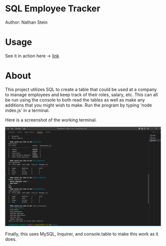 # SQL Employee Tracker

Author: Nathan Stein

# Usage
See it in action here -> [link](https://drive.google.com/file/d/1YGdd-_ho3eEETQsQodwBeBh0-1bXV5xC/view?usp=sharing)

# About

This project utilizes SQL to create a table that could be used at a company to manage employees and keep track of their roles, salary, etc. This can all be run using the console to both read the tables as well as make any additions that you might wish to make. Run the program by typing 'node index.js' in a terminal. 



Here is a screenshot of the working terminal.


![Terminal Shot](/Images/Screenshot%20(199).png)


Finally, this uses MySQL, Inquirer, and console.table to make this work as it does. 